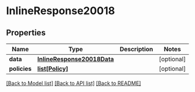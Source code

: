 # InlineResponse20018

## Properties
Name | Type | Description | Notes
------------ | ------------- | ------------- | -------------
**data** | [**InlineResponse20018Data**](InlineResponse20018Data.md) |  | [optional] 
**policies** | [**list[Policy]**](Policy.md) |  | [optional] 

[[Back to Model list]](../README.md#documentation-for-models) [[Back to API list]](../README.md#documentation-for-api-endpoints) [[Back to README]](../README.md)

